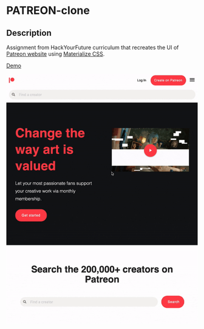 <!--
- A description: One that makes it easy to understand for someone who has only a minute.
- The outcome: Illustrate what that code is supposed to produce. Show screenshots of your app!
- The Stack: List all the core relevant frameworks and libraries that make the project work. This gives technical recruiters, who may not be familiar with every single framework, a glimpse of what’s important right off the bat.
- The vision: Clearly illustrate where this project is heading.
- The version: Indicate where you are with the project. For example, is it complete or work in progress? If work in progress, state clearly what is done and what is pending or what’s not working. I like to put a disclaimer in case people want to use work done in a production environment. It’s perfectly fine to have stuff that does not work if it’s been highlighted.
- Your contributions: If you are showcasing a large project (like your graduation project) there is probably a lot of work done by other people. If you are forking the repo so that you can have it on your profile make it clear what you’ve worked on specifically. This way there won’t be surprises or false expectations during your interview!
- Running instructions: You should have a clear explanation of how a user can run the application. Activities such as npm run, docker run or whatever is used by your framework.
- The online demo: Try, by all means, to ensure running a demo version of your project. Like some may say: “A demo is worth a thousand words”. Be sure to also include a username and password so that the visitor/recruiter doesn’t need to register to test your work. For this you can also use GitHub pages.
- Explain the filing system: Be sure to use clear names that explicitly state the contents of each folder to improve comprehension and productivity. -->

# PATREON-clone

## Description

Assignment from HackYourFuture curriculum that recreates the UI of [Patreon website](https://www.patreon.com/) using [Materialize CSS](https://materializecss.com/).

[Demo](https://danijelcvit.github.io/PATREON-clone/)

<img src="./assets/patreon.gif" text-align="center">
